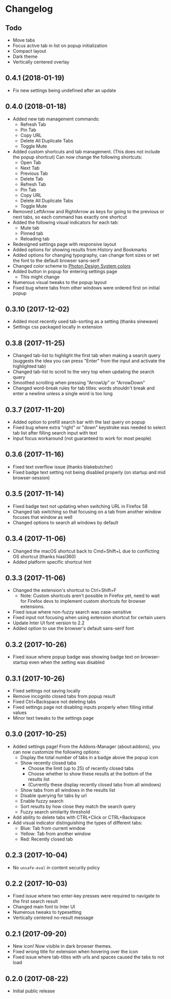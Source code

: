 # Changelog

## Todo

- Move tabs
- Focus active tab in list on popup initialization
- Compact layout
- Dark theme
- Vertically centered overlay

## 0.4.1 (2018-01-19)

- Fix new settings being undefined after an update

## 0.4.0 (2018-01-18)

- Added new tab management commands:
  - Refresh Tab
  - Pin Tab
  - Copy URL
  - Delete All Duplicate Tabs
  - Toggle Mute
- Added custom shortcuts and tab management. (This does not include the popup shortcut) Can now change the following shortcuts:
  - Open Tab
  - Next Tab
  - Previous Tab
  - Delete Tab
  - Refresh Tab
  - Pin Tab
  - Copy URL
  - Delete All Duplicate Tabs
  - Toggle Mute
- Removed LeftArrow and RightArrow as keys for going to the previous or next tabs, so each command has exactly one shortcut
- Added the following visual indicators for each tab:
  - Mute tab
  - Pinned tab
  - Reloading tab
- Redesigned settings page with responsive layout
- Added options for showing results from History and Bookmarks
- Added options for changing typography, can change font sizes or set the font to the default browser sans-serif
- Changed color scheme to [Photon Design System colors](https://design.firefox.com/photon/visuals/color.html)
- Added button in popup for entering settings page
  - This might change
- Numerous visual tweaks to the popup layout
- Fixed bug where tabs from other windows were ordered first on initial popup

## 0.3.10 (2017-12-02)

- Added most recently used tab-sorting as a setting (thanks sinewave)
- Settings css packaged locally in extension

## 0.3.8 (2017-11-25)

- Changed tab-list to highlight the first tab when making a search query (suggests the idea you can press "Enter" from the input and activate the highlighted tab)
- Changed tab-list to scroll to the very top when updating the search query
- Smoothed scrolling when pressing "ArrowUp" or "ArrowDown"
- Changed word-break rules for tab titles: words shouldn't break and enter a newline unless a single word is too long

## 0.3.7 (2017-11-20)

- Added option to prefill search bar with the last query on popup
- Fixed bug where extra "right" or "down" keystroke was needed to select tab list after filling search input with text
- Input focus workaround (not guaranteed to work for most people)

## 0.3.6 (2017-11-16)

- Fixed text overflow issue (thanks blakebutcher)
- Fixed badge text setting not being disabled properly (on startup and mid browser-session)

## 0.3.5 (2017-11-14)

- Fixed badge text not updating when switching URL in Firefox 58
- Changed tab switching so that focusing on a tab from another window focuses that window as well
- Changed options to search all windows by default

## 0.3.4 (2017-11-06)

- Changed the macOS shortcut back to Cmd+Shift+L due to conflicting OS shortcut (thanks hiasl360)
- Added platform specific shortcut hint

## 0.3.3 (2017-11-06)

- Changed the extension's shortcut to Ctrl+Shift+F
  + Note: Custom shortcuts aren't possible in Firefox yet, need to wait for Firefox devs to implement custom shortcuts for browser extensions.
- Fixed issue where non-fuzzy search was case-sensitive
- Fixed input not focusing when using extension shortcut for certain users
- Update Inter UI font version to 2.2
- Added option to use the browser's default sans-serif font

## 0.3.2 (2017-10-26)

- Fixed issue where popup badge was showing badge text on browser-startup even when the setting was disabled

## 0.3.1 (2017-10-26)

- Fixed settings not saving locally
- Remove incognito closed tabs from popup result
- Fixed Ctrl+Backspace not deleting tabs
- Fixed settings page not disabling inputs properly when filling initial values
- Minor text tweaks to the settings page

## 0.3.0 (2017-10-25)

- Added settings page! From the Addons-Manager (about:addons), you can now customize the following options:
  + Display the total number of tabs in a badge above the popup icon
  + Show recently closed tabs
    - Choose the limit (up to 25) of recently closed tabs
    - Choose whether to show these results at the bottom of the results list
    - (Currently these display recently closed tabs from all windows)
  + Show tabs from all windows in the results list
  + Disable querying for tabs by url
  + Enable fuzzy search
  + Sort results by how close they match the search query
  + Fuzzy search similarity threshold
- Add ability to delete tabs with CTRL+Click or CTRL+Backspace
- Add visual indicator distinguishing the types of different tabs:
  + Blue: Tab from current window
  + Yellow: Tab from another window
  + Red: Recently closed tab

## 0.2.3 (2017-10-04)

- No `unsafe-eval` in content security policy

## 0.2.2 (2017-10-03)

- Fixed issue where two enter-key presses were required to navigate to the first search result
- Changed main font to Inter UI
- Numerous tweaks to typesetting
- Vertically centered no-result message

## 0.2.1 (2017-09-20)

- New icon! Now visible in dark browser themes.
- Fixed wrong title for extension when hovering over the icon
- Fixed issue where tab-titles with urls and spaces caused the tabs to not load

## 0.2.0 (2017-08-22)

- Initial public release
